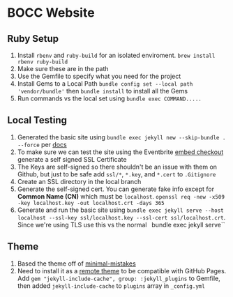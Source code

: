 # BOCC Website

## Ruby Setup
1. Install ``rbenv`` and ``ruby-build`` for an isolated enviroment. ``brew install rbenv ruby-build``
1. Make sure these are in the path 
1. Use the Gemfile to specify what you need for the project 
1. Install Gems to a Local Path ``bundle config set --local path 'vendor/bundle'`` then ``bundle install`` to install all the Gems
1. Run commands vs the local set using ``bundle exec COMMAND.....``


## Local Testing 
1. Generated the basic site using ``bundle exec jekyll new --skip-bundle . --force`` per [docs](https://docs.github.com/en/pages/setting-up-a-github-pages-site-with-jekyll/creating-a-github-pages-site-with-jekyll)
1. To make sure we can test the site using the Eventbrite [embed checkout](https://www.eventbrite.com/help/en-us/articles/347218/how-to-sell-eventbrite-tickets-on-your-website-through-an-embedded-checkout/) generate a self signed SSL Certificate
  1. The Keys are self-signed so there shouldn't be an issue with them on Github, but just to be safe add ``ssl/*``, ``*.key``, and ``*.cert`` to ``.Gitignore``
  1. Create an SSL directory in the local branch
  1. Generate the self-signed cert. You can generate fake info except for **Common Name (CN)** which must be ``localhost``. ``openssl req -new -x509 -key localhost.key -out localhost.crt -days 365``
1. Generate and run the basic site using ``bundle exec jekyll serve --host localhost --ssl-key ssl/localhost.key --ssl-cert ssl/localhost.crt``. Since we're using TLS use this vs the normal `` ``bundle exec jekyll serve``


## Theme 
1. Based the theme off of [minimal-mistakes](https://github.com/mmistakes/minimal-mistakes)
1. Need to install it as a [remote theme](https://mmistakes.github.io/minimal-mistakes/docs/quick-start-guide/) 
to be compatible with GitHub Pages. Add ``gem "jekyll-include-cache", group: :jekyll_plugins`` to Gemfile, then added ``jekyll-include-cache`` to ``plugins`` array in ``_config.yml``
